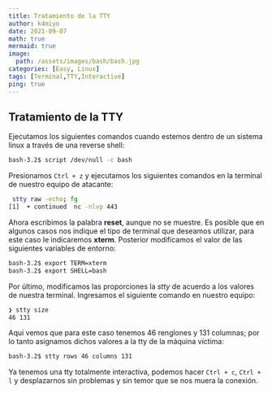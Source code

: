 ```yaml
---
title: Tratamiento de la TTY
author: k4miyo
date: 2021-09-07
math: true
mermaid: true
image: 
  path: /assets/images/bash/bash.jpg
categories: [Easy, Linux]
tags: [Terminal,TTY,Interactive]
ping: true
---
```


## Tratamiento de la TTY

Ejecutamos los siguientes comandos cuando estemos dentro de un sistema linux a través de una reverse shell:

```bash
bash-3.2$ script /dev/null -c bash
```

Presionamos `Ctrl + z` y ejecutamos los siguientes comandos en la terminal de nuestro equipo de atacante:

```bash
 stty raw -echo; fg
[1]  + continued  nc -nlvp 443
```

Ahora escribimos la palabra **reset**, aunque no se muestre. Es posible que en algunos casos nos indique el tipo de terminal que deseamos utilizar, para este caso le indicaremos **xterm**. Posterior modificamos el valor de las siguientes variables de entorno: 

```bash
bash-3.2$ export TERM=xterm
bash-3.2$ export SHELL=bash
```

Por último, modificamos las proporciones la *stty* de acuerdo a los valores de nuestra terminal. Ingresamos el siguiente comando en nuestro equipo:

```bash
❯ stty size
46 131
```
Aqui vemos que para este caso tenemos 46 renglones y 131 columnas; por lo tanto asignamos dichos valores a la tty de la máquina víctima:

```bash
bash-3.2$ stty rows 46 columns 131
```

Ya tenemos una tty totalmente interactiva, podemos hacer `Ctrl + c`, `Ctrl + l` y desplazarnos sin problemas y sin temor que se nos muera la conexión.
